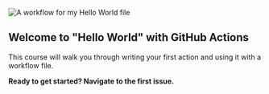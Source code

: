 ![A workflow for my Hello World file](https://github.com/tblakex01/hello-github-actions/workflows/A%20workflow%20for%20my%20Hello%20World%20file/badge.svg)

## Welcome to "Hello World" with GitHub Actions

This course will walk you through writing your first action and using it with a workflow file. 

**Ready to get started? Navigate to the first issue.**